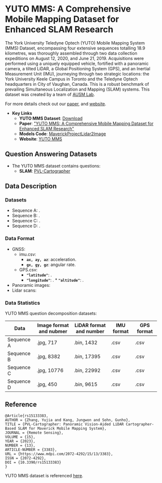 # YUTO MMS: A Comprehensive Mobile Mapping Dataset for Enhanced SLAM Research

The York University Teledyne Optech (YUTO) Mobile Mapping System (MMS) Dataset, encompassing four extensive sequences totalling 18.9 kilometres, was thoroughly assembled through two data collection expeditions on August 12,
2020, and June 21, 2019. Acquisitions were performed using a uniquely equipped vehicle, fortified with a panoramic camera, a tilted LiDAR, a Global Positioning System (GPS), and an Inertial Measurement Unit (IMU), journeying through
two strategic locations: the York University Keele Campus in Toronto and the Teledyne Optech headquarters in City of Vaughan, Canada. This is a robust benchmark of prevailing Simultaneous Localization and Mapping (SLAM) systems. 
This dataset was created by a team of [AUSM Lab](https://gunhosohn.me/).

For more details check out our [paper](https://arxiv.org/abs/2001.11770v1), and [website](https://yujiazhang777.github.io/yutomms.github.io/).  



* **Key Links**
	* **YUTO MMS Dataset**: [Download](https://yujiazhang777.github.io/yutomms.github.io/download.html)
	* **Paper**: ["YUTO MMS: A Comprehensive Mobile Mapping Dataset for Enhanced SLAM Research"](https://www.researchgate.net/profile/Yujia-Zhang-29)
	* **Models Code**: [MaverickProjectLidar2Image](https://github.com/yujiazhang777/MaverickProjectLidar2Image)
	* **Website**: [YUTO MMS](https://yujiazhang777.github.io/yutomms.github.io/)


## Question Answering Datasets

* The YUTO MMS dataset contains questions: 
	* **SLAM**: [PVL-Cartographer](https://www.mdpi.com/2072-4292/15/13/3383)
	
## Data Description

### Datasets


* Sequence A: .
* Sequence B: .
* Sequence C: .
* Sequence D: .

### Data Format

* GNSS:
	* imu.csv:
		* **``ax, ay, az``**: acceleration.
		* **``gx, gy, gz``**: angular rate.
	* GPS.csv:
		* **``"latitude"``**: .
		* **``"longitude"``**: .
                                * **``"altitude"``**: .
* Panoramic images:
* Lidar scans:
	

### Data Statistics

YUTO MMS question decomposition datasets:

| Data | Image format and nubmer | LiDAR format and number | IMU format | GPS format |
|-----------|-------------------------|-------------------------|-------------------------|-------------------------|
| Sequence A | .jpg, 717     |     .bin, 1432      |     .csv     |     .csv    |
| Sequence B | .jpg, 8382    |    .bin, 17395     |     .csv     |     .csv    |
| Sequence C | .jpg, 10776  |    .bin, 22992     |     .csv     |     .csv    |
| Sequence D | .jpg, 450     |    .bin, 9615       |     .csv     |     .csv    |


## Reference

```
@Article{rs15133383,
AUTHOR = {Zhang, Yujia and Kang, Jungwon and Sohn, Gunho},
TITLE = {PVL-Cartographer: Panoramic Vision-Aided LiDAR Cartographer-Based SLAM for Maverick Mobile Mapping System},
JOURNAL = {Remote Sensing},
VOLUME = {15},
YEAR = {2023},
NUMBER = {13},
ARTICLE-NUMBER = {3383},
URL = {https://www.mdpi.com/2072-4292/15/13/3383},
ISSN = {2072-4292},
DOI = {10.3390/rs15133383}
}
```

YUTO MMS dataset is referenced [here](https://www.researchgate.net/profile/Yujia-Zhang-29).  